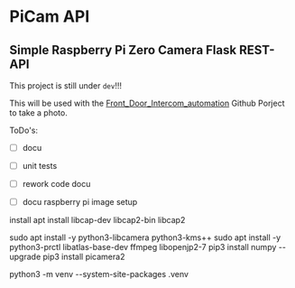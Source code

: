 # PiCam API

## Simple Raspberry Pi Zero Camera Flask REST-API

This project is still under `dev`!!!  

This will be used with the [Front_Door_Intercom_automation](https://github.com/OliverDrechsler/front_door_intercom_automation) Github Porject to take a photo.

ToDo's:

- [ ] docu
- [ ] unit tests
- [ ] rework code docu
- [ ] docu raspberry pi image setup



install 
apt install libcap-dev libcap2-bin  libcap2

sudo apt install -y python3-libcamera python3-kms++
sudo apt install -y python3-prctl libatlas-base-dev ffmpeg libopenjp2-7
pip3 install numpy --upgrade
pip3 install picamera2

python3 -m venv --system-site-packages .venv